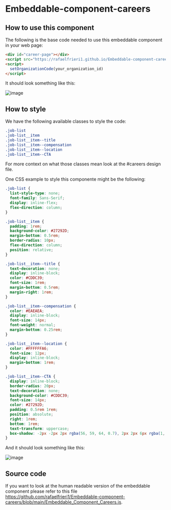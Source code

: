 # Embeddable-component-careers

## How to use this component

The following is the base code needed to use this embeddable component in your web page:

```html
<div id="career-page"></div>
<script src="https://rafaelfrieri1.github.io/Embeddable-component-careers/minified_component.js"></script>
<script>
  setOrganizationCode(your_organization_id)
</script>
```

It should look something like this:

![image](https://user-images.githubusercontent.com/46950699/182752083-63e4ae69-e619-4699-98cb-fa94aa2757f9.png)

## How to style

We have the following available classes to style the code:

```css
.job-list
.job-list__item
.job-list__item--title
.job-list__item--compensation
.job-list__item--location
.job-list__item--CTA
```

For more context on what those classes mean look at the #careers design file.

One CSS example to style this componente might be the following:

```css
.job-list {
  list-style-type: none;
  font-family: Sans-Serif;
  display: inline-flex;
  flex-direction: column;
}

.job-list__item {
  padding: 1rem;
  background-color: #27292D;
  margin-bottom: 0.5rem;
  border-radius: 10px;
  flex-direction: column;
  position: relative;
}

.job-list__item--title {
  text-decoration: none;
  display: inline-block;
  color: #CDDC39;
  font-size: 1rem;
  margin-bottom: 0.5rem;
  margin-right: 1rem;
}

.job-list__item--compensation {
  color: #EAEAEA;
  display: inline-block;
  font-size: 14px;
  font-weight: normal;
  margin-bottom: 0.25rem;
}

.job-list__item--location {
  color: #FFFFFFA6;
  font-size: 12px;
  display: inline-block;
  margin-bottom: 1rem;
}

.job-list__item--CTA {
  display: inline-block;
  border-radius: 20px;
  text-decoration: none;
  background-color: #CDDC39;
  font-size: 14px;
  color: #27292D;
  padding: 0.5rem 1rem;
  position: absolute;
  right: 1rem;
  bottom: 1rem;
  text-transform: uppercase;
  box-shadow: -2px -2px 2px rgba(56, 59, 64, 0.7), 2px 2px 6px rgba(1, 1, 1, 0.5);
}
```

And it should look something like this:

![image](https://user-images.githubusercontent.com/46950699/182752015-855ab48d-d317-43f0-8f07-3a11e2c90568.png)

## Source code

If you want to look at the human readable version of the embeddable component please refer to this file https://github.com/rafaelfrieri1/Embeddable-component-careers/blob/main/Embeddable_Component_Careers.js.

